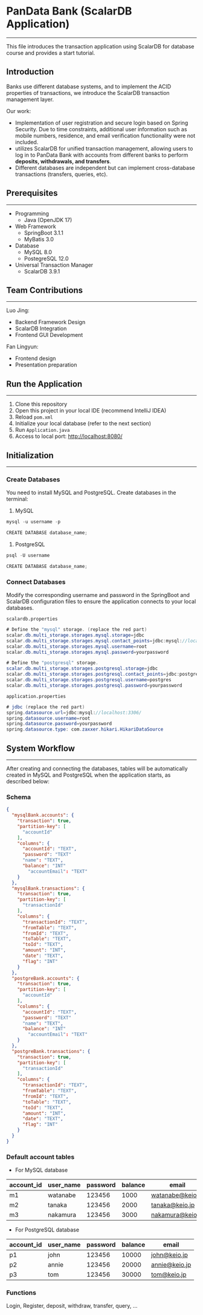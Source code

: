 # PanData Bank (ScalarDB Application)

---

This file introduces the transaction application using ScalarDB for database course and provides a start tutorial.

## Introduction

Banks use different database systems, and to implement the ACID properties of transactions, we introduce the ScalarDB transaction management layer.

Our work:

- Implementation of user registration and secure login based on Spring Security. Due to time constraints, additional user information such as mobile numbers, residence, and email verification functionality were not included.
- utilizes ScalarDB for unified transaction management, allowing users to log in to PanData Bank with accounts from different banks to perform **deposits, withdrawals, and transfers**.
- Different databases are independent but can implement cross-database transactions (transfers, queries, etc).

## Prerequisites

---

- Programming
    - Java (OpenJDK 17)
- Web Framework
    - SpringBoot 3.1.1
    - MyBatis 3.0
- Database
    - MySQL 8.0
    - PostegreSQL 12.0
- Universal Transaction Manager
    - ScalarDB 3.9.1

## Team Contributions

---

Luo Jing:

- Backend Framework Design
- ScalarDB Integration
- Frontend GUI Development

Fan Lingyun:

- Frontend design
- Presentation preparation

## Run the Application

---

1. Clone this repository
2. Open this project in your local IDE (recommend IntelliJ IDEA)
3. Reload `pom.xml`
4. Initialize your local database (refer to the next section)
5. Run `Application.java`
6. Access to local port: [http://localhost:8080/](http://localhost:8080/)

## Initialization

---

### Create Databases

You need to install MySQL and PostgreSQL. Create databases in the terminal:

1. MySQL

```java
mysql -u username -p

CREATE DATABASE database_name;
```

1. PostgreSQL

```java
psql -U username

CREATE DATABASE database_name;
```

### Connect Databases

Modify the corresponding username and password in the SpringBoot and ScalarDB configuration files to ensure the application connects to your local databases.

`scalardb.properties`

```java
# Define the "mysql" storage. (replace the red part)
scalar.db.multi_storage.storages.mysql.storage=jdbc
scalar.db.multi_storage.storages.mysql.contact_points=jdbc:mysql://localhost:3306/
scalar.db.multi_storage.storages.mysql.username=root
scalar.db.multi_storage.storages.mysql.password=yourpassword

# Define the "postgresql" storage.
scalar.db.multi_storage.storages.postgresql.storage=jdbc
scalar.db.multi_storage.storages.postgresql.contact_points=jdbc:postgresql://localhost:5432/
scalar.db.multi_storage.storages.postgresql.username=postgres
scalar.db.multi_storage.storages.postgresql.password=yourpassword
```

`application.properties`

```java
# jdbc (replace the red part)
spring.datasource.url=jdbc:mysql://localhost:3306/
spring.datasource.username=root
spring.datasource.password=yourpassword
spring.datasource.type: com.zaxxer.hikari.HikariDataSource
```

## System Workflow

---

After creating and connecting the databases, tables will be automatically created in MySQL and PostgreSQL when the application starts, as described below:

### Schema

```json
{
  "mysqlBank.accounts": {
    "transaction": true,
    "partition-key": [
      "accountId"
    ],
    "columns": {
      "accountId": "TEXT",
      "password": "TEXT"
      "name": "TEXT",
      "balance": "INT"
	    "accountEmail": "TEXT"
    }
  },
  "mysqlBank.transactions": {
    "transaction": true,
    "partition-key": [
      "transactionId"
    ],
    "columns": {
      "transactionId": "TEXT",
      "fromTable": "TEXT",
      "fromId": "TEXT",
      "toTable": "TEXT",
      "toId": "TEXT",
      "amount": "INT",
      "date": "TEXT",
      "flag": "INT"
    }
  },
  "postgreBank.accounts": {
    "transaction": true,
    "partition-key": [
      "accountId"
    ],
    "columns": {
      "accountId": "TEXT",
      "password": "TEXT"
      "name": "TEXT",
      "balance": "INT"
	    "accountEmail": "TEXT"
    }
  },
  "postgreBank.transactions": {
    "transaction": true,
    "partition-key": [
      "transactionId"
    ],
    "columns": {
      "transactionId": "TEXT",
      "fromTable": "TEXT",
      "fromId": "TEXT",
      "toTable": "TEXT",
      "toId": "TEXT",
      "amount": "INT",
      "date": "TEXT",
      "flag": "INT"
    }
  }
}
```

### Default account tables

- For MySQL database

| account_id | user_name | password | balance | email |
| --- | --- | --- | --- | --- |
| m1 | watanabe | 123456 | 1000 | watanabe@keio.jp |
| m2 | tanaka | 123456 | 2000 | tanaka@keio.jp |
| m3 | nakamura | 123456 | 3000 | nakamura@keio.jp |
- For PostgreSQL database

| account_id | user_name | password | balance | email |
| --- | --- | --- | --- | --- |
| p1 | john | 123456 | 10000 | john@keio.jp |
| p2 | annie | 123456 | 20000 | annie@keio.jp |
| p3 | tom | 123456 | 30000 | tom@keio.jp |

### Functions

Login, Register, deposit, withdraw, transfer, query, …